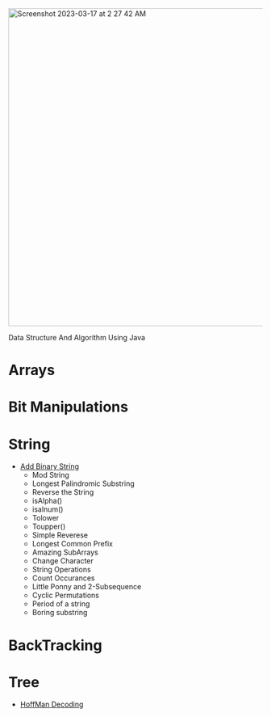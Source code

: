 <img width="629" alt="Screenshot 2023-03-17 at 2 27 42 AM" src="https://user-images.githubusercontent.com/9287388/225751770-f47e51d6-e539-4f99-b8c1-006c8283544a.png">

Data Structure And Algorithm Using Java
# Arrays
# **Bit Manipulations**
# **String**
   * [Add Binary String](/Users/mansisharma/Documents/GitHub/Cheat_Sheet_DS_Algo_Java/String_dsa/AddBinary.java)
     * Mod String
     * Longest Palindromic Substring
     * Reverse the String
     * isAlpha()
     * isalnum()
     * Tolower
     * Toupper()
     * Simple Reverese
     * Longest Common Prefix
     * Amazing SubArrays
     * Change Character
     * String Operations
     * Count Occurances
     * Little Ponny and 2-Subsequence
     * Cyclic Permutations
     * Period of a string
     * Boring substring
# **BackTracking**
# **Tree**
* [HoffMan Decoding](/Users/mansisharma/Documents/GitHub/Cheat_Sheet_DS_Algo_Java/Tree/HoffManDecoding.java)
